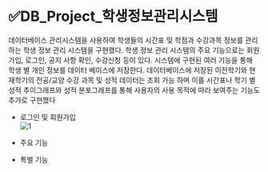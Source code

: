 # ✅DB_Project_학생정보관리시스템
데이터베이스 관리시스템을 사용하여 학생들의 시간표 및 학점과 수강과목 정보를 관리하는 학생
정보 관리 시스템을 구현했다. 학생 정보 관리 시스템의 주요 기능으로는 회원가입, 로그인, 공지
사항 확인, 수강신청 등이 있다. 시스템에 구현된 여러 기능을 통해 학생 별 개인 정보를 데이터
베이스에 저장한다. 
데이터베이스에 저장된 이전학기와 현재학기의 전공/교양 수강 과목 및 성적 데이터는 조회 가능
하며 이를 시간표나 학기 별 성적 추이그래프와 성적 분포그래프를 통해 사용자의 사용 목적에
따라 보여주는 기능도 추가로 구현했다
+ 로그인 및 회원가입  
 ![1](https://github.com/soojeo/DB_Project/assets/37549420/75274b52-bf0a-4146-8374-e0b64c1a4724)

+ 주요 기능
  
+ 특별 기능
  
  
